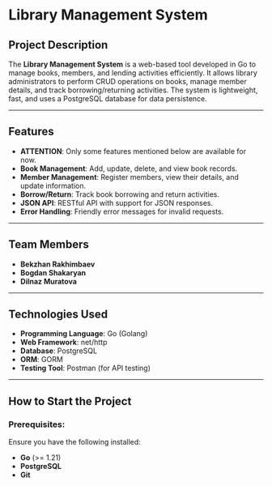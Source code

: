 # Library Management System

## Project Description
The **Library Management System** is a web-based tool developed in Go to manage books, members, and lending activities efficiently. It allows library administrators to perform CRUD operations on books, manage member details, and track borrowing/returning activities. The system is lightweight, fast, and uses a PostgreSQL database for data persistence.

---

## Features
- **ATTENTION**: Only some features mentioned below are available for now.
- **Book Management**: Add, update, delete, and view book records.
- **Member Management**: Register members, view their details, and update information.
- **Borrow/Return**: Track book borrowing and return activities.
- **JSON API**: RESTful API with support for JSON responses.
- **Error Handling**: Friendly error messages for invalid requests.

---

## Team Members
- **Bekzhan Rakhimbaev**
- **Bogdan Shakaryan**
- **Dilnaz Muratova**

---

## Technologies Used
- **Programming Language**: Go (Golang)
- **Web Framework**: net/http
- **Database**: PostgreSQL
- **ORM**: GORM
- **Testing Tool**: Postman (for API testing)

---

## How to Start the Project

### Prerequisites:
Ensure you have the following installed:
- **Go** (>= 1.21)
- **PostgreSQL**
- **Git**
